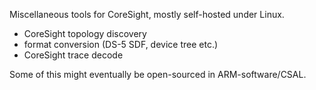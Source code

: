 Miscellaneous tools for CoreSight, mostly self-hosted under Linux.

 - CoreSight topology discovery
 - format conversion (DS-5 SDF, device tree etc.)
 - CoreSight trace decode

Some of this might eventually be open-sourced in ARM-software/CSAL.
